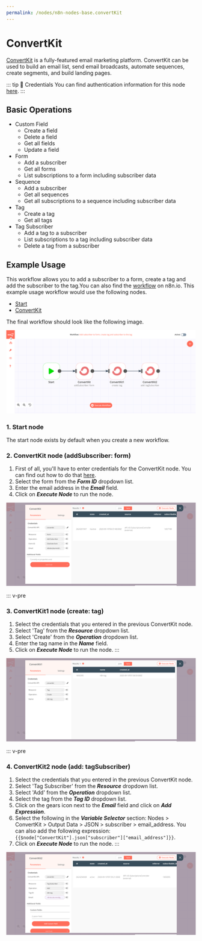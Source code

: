 ```yaml
---
permalink: /nodes/n8n-nodes-base.convertKit
---
```


# ConvertKit

[ConvertKit](https://www.convertkit.com/) is a fully-featured email marketing platform. ConvertKit can be used to build an email list, send email broadcasts, automate sequences, create segments, and build landing pages.

::: tip 🔑 Credentials
You can find authentication information for this node [here](../../../credentials/ConvertKit/README.md).
:::	

## Basic Operations

- Custom Field
    - Create a field
    - Delete a field
    - Get all fields
    - Update a field
- Form
    - Add a subscriber
    - Get all forms
    - List subscriptions to a form including subscriber data
- Sequence
    - Add a subscriber
    - Get all sequences
    - Get all subscriptions to a sequence including subscriber data
- Tag
    - Create a tag
    - Get all tags
- Tag Subscriber
    - Add a tag to a subscriber
    - List subscriptions to a tag including subscriber data
    - Delete a tag from a subscriber

## Example Usage

This workflow allows you to add a subscriber to a form, create a tag and add the subscriber to the tag.You can also find the [workflow](https://n8n.io/workflows/642) on n8n.io. This example usage workflow would use the following nodes.
- [Start](../../core-nodes/Start/README.md)
- [ConvertKit]()

The final workflow should look like the following image.

![A workflow with the ConvertKit node](./workflow.png)

### 1. Start node

The start node exists by default when you create a new workflow.

### 2. ConvertKit node (addSubscriber: form)

1. First of all, you'll have to enter credentials for the ConvertKit node. You can find out how to do that [here](../../../credentials/ConvertKit/README.md).
2. Select the form from the ***Form ID*** dropdown list.
3. Enter the email address in the ***Email*** field.
4. Click on ***Execute Node*** to run the node.

![Using the ConvertKit node to add a subscriber to a form](./ConvertKit_node.png)


::: v-pre
### 3. ConvertKit1 node (create: tag)

1. Select the credentials that you entered in the previous ConvertKit node.
2. Select 'Tag' from the ***Resource*** dropdown list.
3. Select 'Create' from the ***Operation*** dropdown list.
4. Enter the tag name in the ***Name*** field.
5. Click on ***Execute Node*** to run the node.
:::

![Using the ConvertKit node to create a tag](./ConvertKit1_node.png)


::: v-pre
### 4. ConvertKit2 node (add: tagSubscriber)

1. Select the credentials that you entered in the previous ConvertKit node.
2. Select 'Tag Subscriber' from the ***Resource*** dropdown list.
3. Select 'Add' from the ***Operation*** dropdown list.
4. Select the tag from the ***Tag ID*** dropdown list.
5. Click on the gears icon next to the ***Email*** field and click on ***Add Expression***.
6. Select the following in the ***Variable Selector*** section: Nodes > ConvertKit > Output Data > JSON > subscriber > email_address. You can also add the following expression: `{{$node["ConvertKit"].json["subscriber"]["email_address"]}}`.
7. Click on ***Execute Node*** to run the node.
:::

![Using the ConvertKit node to add the subscriber to the tag](./ConvertKit2_node.png)
